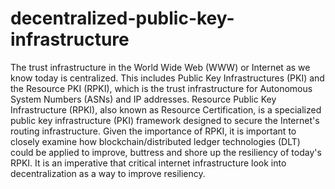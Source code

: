 # decentralized-public-key-infrastructure
The trust infrastructure in the World Wide Web (WWW) or Internet as we know today is centralized. This includes Public Key Infrastructures (PKI) and the Resource PKI (RPKI), which is the trust infrastructure for Autonomous System Numbers (ASNs) and IP addresses.  Resource Public Key Infrastructure (RPKI), also known as Resource Certification, is a specialized public key infrastructure (PKI) framework designed to secure the Internet's routing infrastructure.  Given the importance of RPKI, it is important to closely examine how blockchain/distributed ledger technologies (DLT) could be applied to improve, buttress and shore up the resiliency of today's RPKI. It is an imperative that critical internet infrastructure look into decentralization as a way to improve resiliency. 
